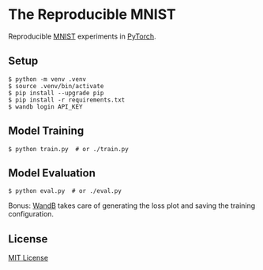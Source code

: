# The Reproducible MNIST

Reproducible [MNIST](https://en.wikipedia.org/wiki/MNIST_database) experiments in
[PyTorch](https://pytorch.org/).

## Setup

```console
$ python -m venv .venv
$ source .venv/bin/activate
$ pip install --upgrade pip
$ pip install -r requirements.txt
$ wandb login API_KEY
```

## Model Training

```console
$ python train.py  # or ./train.py
```

## Model Evaluation

```console
$ python eval.py  # or ./eval.py
```

Bonus: [WandB](https://wandb.ai/) takes care of generating the loss plot and saving the training
configuration.

## License

[MIT License](LICENSE)
